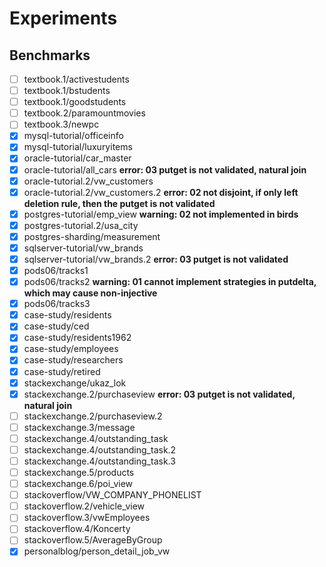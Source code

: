 # Experiments
## Benchmarks
- [ ] textbook.1/activestudents
- [ ] textbook.1/bstudents
- [ ] textbook.1/goodstudents
- [ ] textbook.2/paramountmovies
- [ ] textbook.3/newpc
- [x] mysql-tutorial/officeinfo
- [x] mysql-tutorial/luxuryitems
- [x] oracle-tutorial/car_master
- [x] oracle-tutorial/all_cars  **error: 03 putget is not validated, natural join**   
- [x] oracle-tutorial.2/vw_customers  
- [x] oracle-tutorial.2/vw_customers.2  **error: 02 not disjoint, if only left deletion rule, then the putget is not validated**
- [x] postgres-tutorial/emp_view    **warning: 02 not implemented in birds**
- [x] postgres-tutorial.2/usa_city
- [x] postgres-sharding/measurement
- [x] sqlserver-tutorial/vw_brands
- [x] sqlserver-tutorial/vw_brands.2    **error: 03 putget is not validated**  
- [x] pods06/tracks1    
- [x] pods06/tracks2    **warning: 01 cannot implement strategies in putdelta, which may cause non-injective**
- [x] pods06/tracks3
- [x] case-study/residents
- [x] case-study/ced
- [x] case-study/residents1962
- [x] case-study/employees
- [x] case-study/researchers
- [x] case-study/retired
- [x] stackexchange/ukaz_lok
- [x] stackexchange.2/purchaseview  **error: 03 putget is not validated, natural join**  
- [ ] stackexchange.2/purchaseview.2
- [ ] stackexchange.3/message
- [ ] stackexchange.4/outstanding_task
- [ ] stackexchange.4/outstanding_task.2
- [ ] stackexchange.4/outstanding_task.3
- [ ] stackexchange.5/products
- [ ] stackexchange.6/poi_view
- [ ] stackoverflow/VW_COMPANY_PHONELIST
- [ ] stackoverflow.2/vehicle_view
- [ ] stackoverflow.3/vwEmployees
- [ ] stackoverflow.4/Koncerty
- [ ] stackoverflow.5/AverageByGroup
- [x] personalblog/person_detail_job_vw 